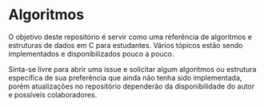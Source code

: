 # Algoritmos

O objetivo deste repositório é servir como uma referência de algoritmos e estruturas de dados em C para estudantes.
Vários tópicos estão sendo implementados e disponibilizados pouco a pouco.

Sinta-se livre para abrir uma issue e solicitar algum algoritmos ou estrutura específica de sua preferência que ainda não tenha sido implementada, porém atualizações no repositório dependerão da disponibilidade do autor e possíveis colaboradores.
